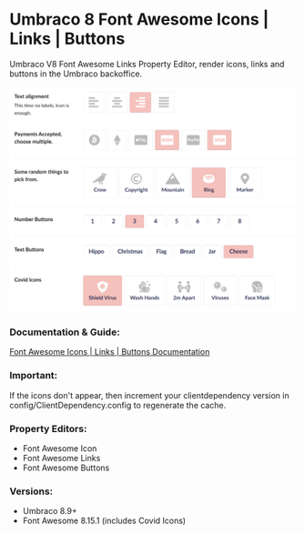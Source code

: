 # Umbraco 8 Font Awesome Icons | Links | Buttons
Umbraco V8 Font Awesome Links Property Editor, render icons, links and buttons in the Umbraco backoffice.


<img src="FaLinksPropertyEditor/images/font-awesome-umbraco-buttons.png" alt="Font Awesome Links" width="750px"/>

### Documentation & Guide:

[Font Awesome Icons | Links | Buttons Documentation](http://jacker.io/tutorials-articles/umbraco-font-awesome-extension-documentation-installation-and-usage-examples/)

### Important:

If the icons don't appear, then increment your clientdependency version in config/ClientDependency.config to regenerate the cache.

### Property Editors:

- Font Awesome Icon  
- Font Awesome Links 
- Font Awesome Buttons


### Versions:

- Umbraco 8.9+
- Font Awesome 8.15.1 (includes Covid Icons)

